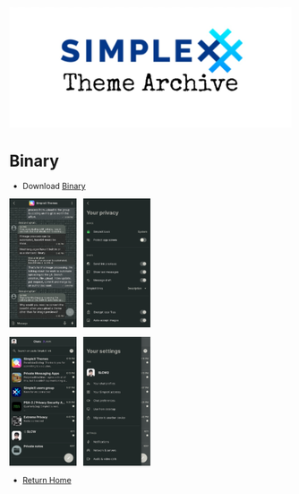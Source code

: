 <img src="../resources/SxC_themeBanner.jpg">

# Binary

* Download [Binary](../themes/SxC_binary.theme)

<img src="../screenshots/SxC_binary01.jpg" width="120">&nbsp;&nbsp;&nbsp;<img src="../screenshots/SxC_binary02.jpg" width="120">

<img src="../screenshots/SxC_binary03.jpg" width="120">&nbsp;&nbsp;&nbsp;<img src="../screenshots/SxC_binary04.jpg" width="120">

* [Return Home](https://slcw.github.io/SimpleX-Themes)